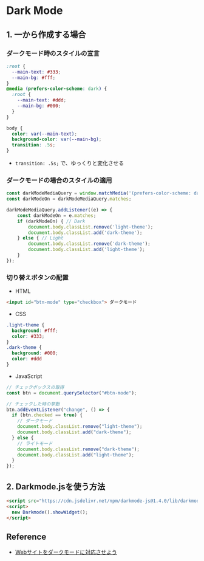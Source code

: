 # Dark Mode

## 1. 一から作成する場合

### ダークモード時のスタイルの宣言
```css
:root {
  --main-text: #333;
  --main-bg: #fff;
}
@media (prefers-color-scheme: dark) {
  :root {
    --main-text: #ddd;
    --main-bg: #000;
  }
}

body {
  color: var(--main-text);
  background-color: var(--main-bg);
  transition: .5s;
}
```

* `transition: .5s;` で、ゆっくりと変化させる

### ダークモードの場合のスタイルの適用 
```js
const darkModeMediaQuery = window.matchMedia('(prefers-color-scheme: dark)');
const darkModeOn = darkModeMediaQuery.matches;

darkModeMediaQuery.addListener((e) => {
    const darkModeOn = e.matches;
    if (darkModeOn) { // Dark
        document.body.classList.remove('light-theme');
        document.body.classList.add('dark-theme');
    } else { // Light
        document.body.classList.remove('dark-theme');
        document.body.classList.add('light-theme');
    }
});
```


### 切り替えボタンの配置
* HTML
```html
<input id="btn-mode" type="checkbox"> ダークモード
```

* CSS
```css
.light-theme {
  background: #fff;
  color: #333;
}
.dark-theme {
  background: #000;
  color: #ddd
}
```

* JavaScript
```javascript
// チェックボックスの取得
const btn = document.querySelector("#btn-mode");

// チェックした時の挙動
btn.addEventListener("change", () => {
  if (btn.checked == true) {
    // ダークモード
    document.body.classList.remove("light-theme");
    document.body.classList.add("dark-theme");
  } else {
    // ライトモード
    document.body.classList.remove("dark-theme");
    document.body.classList.add("light-theme");
  }
});
```

## 2. Darkmode.jsを使う方法
```html
<script src="https://cdn.jsdelivr.net/npm/darkmode-js@1.4.0/lib/darkmode-js.min.js"></script>
<script>
  new Darkmode().showWidget();
</script>
```


## Reference
* [Webサイトをダークモードに対応させよう](https://www.webcreatorbox.com/tech/dark-mode)


